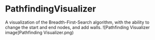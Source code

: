 # PathfindingVisualizer

A visualization of the Breadth-First-Search algorithm, with the ability to change the start and end nodes, and add walls.
![Pathfinding Visualizer image]Pathfinding Visualizer.png)
